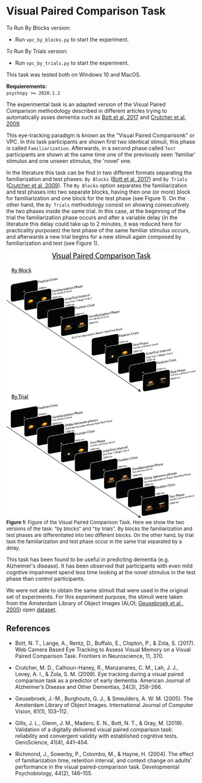 # Visual Paired Comparison Task

To Run By Blocks version:
 - Run `vpc_by_blocks.py` to start the experiment.

To Run By Trials version:
 - Run `vpc_by_trials.py` to start the experiment.

This task was tested both on Windows 10 and MacOS.

**Requierements:** \
`psychopy >= 2020.1.2`

The experimental task is an adapted version of the Visual Paired Comparison methodology described in different articles trying to automatically asses dementia such as [Bott et al, 2017](https://www.frontiersin.org/articles/10.3389/fnins.2017.00370/full) and [Crutcher et al, 2009](https://journals.sagepub.com/doi/10.1177/1533317509332093).


This eye-tracking paradigm is known as the "Visual Paired Comparisonk" or VPC. In this task participants are shown first two identical stimuli, this phase is called `Familiarization`. Afterwards, in a second phase called `Test` participants are shown at the same time one of the previously seen 'familiar' stimulus and one unseen stimulus, the 'novel' one.

In the literature this task can be find in two different formats separating the familiarization and test phases: `By Blocks` ([Bott et al, 2017](https://www.frontiersin.org/articles/10.3389/fnins.2017.00370/full)) and `By Trials` ([Crutcher et al, 2009](https://journals.sagepub.com/doi/10.1177/1533317509332093)). The `By Blocks` option separates the familiarization and test phases into two separate blocks, having then one (or more) block for familiarization and one block for the test phase (see Figure 1). On the other hand, the `By Trials` methodology consist on showing consecutively the two phases inside the same trial. In this case, at the beginning of the trial the familiarization phase occurs and after a variable delay (in the literature this delay could take up to 2 minutes, it was reduced here for practicality purposes) the test phase of the same familiar stimulus occurs, and afterwards a new trial begins for a new stimuli again composed by familiarization and test (see Figure 1). 


![alt text](./fig_vcp_task.png)
<font size="2"> **Figure 1:** Figure of the Visual Paired Comparison Task. Here we show the two versions of the task: "by blocks" and "by trials". By blocks the familiarization and test phases are differentiated into two different blocks. On the other hand, by trial task the familiarization and test phase occur in the same trial separated by a delay. </font>

This task has been found to be useful in predicting dementia (e.g. Alzheimer's disease). It has been observed that participants with even mild cogntive impairment spend less time looking at the novel stimulus in the test phase than control participants.

We were not able to obtain the same stimuli that were used in the original set of experiments. For this experiment purpose, the stimuli were taken from the Amsterdam Library of Object Images (ALOI; [Geusebroek et al., 2005](https://link.springer.com/article/10.1023/B:VISI.0000042993.50813.60)) open [dataset](https://aloi.science.uva.nl/).


## References
- Bott, N. T., Lange, A., Rentz, D., Buffalo, E., Clopton, P., & Zola, S. (2017). Web Camera Based Eye Tracking to Assess Visual Memory on a Visual Paired Comparison Task. Frontiers in Neuroscience, 11, 370.

- Crutcher, M. D., Calhoun-Haney, R., Manzanares, C. M., Lah, J. J., Levey, A. I., & Zola, S. M. (2009). Eye tracking during a visual paired comparison task as a predictor of early dementia. American Journal of Alzheimer’s Disease and Other Dementias, 24(3), 258–266.

- Geusebroek, J.-M., Burghouts, G. J., & Smeulders, A. W. M. (2005). The Amsterdam Library of Object Images. International Journal of Computer Vision, 61(1), 103–112.

- Gills, J. L., Glenn, J. M., Madero, E. N., Bott, N. T., & Gray, M. (2019). Validation of a digitally delivered visual paired comparison task: reliability and convergent validity with established cognitive tests. GeroScience, 41(4), 441–454.

- Richmond, J., Sowerby, P., Colombo, M., & Hayne, H. (2004). The effect of familiarization time, retention interval, and context change on adults’ performance in the visual paired-comparison task. Developmental Psychobiology, 44(2), 146–155.
